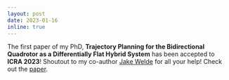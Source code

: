 ```yaml
---
layout: post
date: 2023-01-16
inline: true
---
```


The first paper of my PhD, <strong>Trajectory Planning for the Bidirectional Quadrotor as a Differentially Flat Hybrid System</strong> has been accepted to **ICRA 2023**! Shoutout to my co-author [Jake Welde](https://jakewelde.com/) for all your help! Check out the [paper](https://ieeexplore.ieee.org/document/10160320/).
